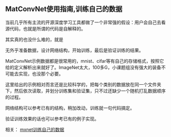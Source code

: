 MatConvNet使用指南,训练自己的数据
-----
当前几乎所有主流的开源深度学习工具都做了一个非常强的假设：用户会自己去看源代码，也就是所谓的代码是自解释的。

其实真的也没什么难的，就是

无外乎准备数据，设计网络结构，开始训练，最后是验证训练的结果。

MatConvNet示例数据都是很常用的，mnist、cifar等有自己的存储格式，按照它给的定义解析出来就好了。ImageNet太大，100多G，小课题组没有强大的装备不可能去实现，也没那个必要。

这里给出的示例相对而言还是比较科学的，把每个类别的数据放在同一个文件夹下，然后依次读取，并划分训练集和验证集，只不过还缺少一个随机打乱数据顺序的过程。

网络结构可以参考已有的结构，稍加改动，训练就一句代码搞定。

验证训练效果的话也可以参考已有的例子实现。

相关：
[mxnet训练自己的数据](https://github.com/imistyrain/mxnet-mr)